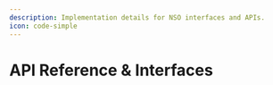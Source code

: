 ```yaml
---
description: Implementation details for NSO interfaces and APIs.
icon: code-simple
---
```


# API Reference & Interfaces


